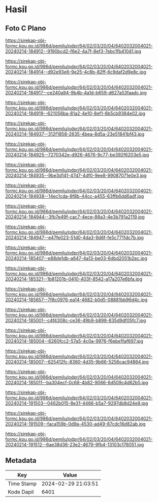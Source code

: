 # Hasil

## Foto C Plano

https://sirekap-obj-formc.kpu.go.id/986d/pemilu/pdpr/64/02/03/20/04/6402032004021-20240214-184912--9190bcd2-f6e2-4a7f-8ef3-7ebc1fb41041.jpg

https://sirekap-obj-formc.kpu.go.id/986d/pemilu/pdpr/64/02/03/20/04/6402032004021-20240214-184914--d92e93e6-9e25-4c8b-82ff-6c9daf2d9e8c.jpg

https://sirekap-obj-formc.kpu.go.id/986d/pemilu/pdpr/64/02/03/20/04/6402032004021-20240214-184917--ce240a94-9b4b-4a1d-b659-d627a53faadc.jpg

https://sirekap-obj-formc.kpu.go.id/986d/pemilu/pdpr/64/02/03/20/04/6402032004021-20240214-184919--621056ba-81a2-4e10-8ef1-6b5cb9384e02.jpg

https://sirekap-obj-formc.kpu.go.id/986d/pemilu/pdpr/64/02/03/20/04/6402032004021-20240214-184937--312f1858-2635-4bea-8d5a-23e51841bf43.jpg

https://sirekap-obj-formc.kpu.go.id/986d/pemilu/pdpr/64/02/03/20/04/6402032004021-20240214-184925--7270342e-d926-4676-9c77-be392f6203e5.jpg

https://sirekap-obj-formc.kpu.go.id/986d/pemilu/pdpr/64/02/03/20/04/6402032004021-20240214-184935--9be3d141-47d7-4df0-9ee8-99087071e0e3.jpg

https://sirekap-obj-formc.kpu.go.id/986d/pemilu/pdpr/64/02/03/20/04/6402032004021-20240214-184938--14ec1cda-9f8b-44cc-a455-63ffb6dd6adf.jpg

https://sirekap-obj-formc.kpu.go.id/986d/pemilu/pdpr/64/02/03/20/04/6402032004021-20240214-184944--3fb7e49f-cac7-4ece-88a3-4e3b791a2119.jpg

https://sirekap-obj-formc.kpu.go.id/986d/pemilu/pdpr/64/02/03/20/04/6402032004021-20240214-184947--e47fe023-51d0-4da3-9d6f-fe5c7711dc7b.jpg

https://sirekap-obj-formc.kpu.go.id/986d/pemilu/pdpr/64/02/03/20/04/6402032004021-20240214-185407--e88de1db-a647-4a13-be03-6dbd2051b2ec.jpg

https://sirekap-obj-formc.kpu.go.id/986d/pemilu/pdpr/64/02/03/20/04/6402032004021-20240214-185321--1b81201b-0410-403f-8542-a17a207e6bfa.jpg

https://sirekap-obj-formc.kpu.go.id/986d/pemilu/pdpr/64/02/03/20/04/6402032004021-20240214-185657--7f8c0976-ea14-4682-b0d5-08881bb96d4c.jpg

https://sirekap-obj-formc.kpu.go.id/986d/pemilu/pdpr/64/02/03/20/04/6402032004021-20240214-185001--c4f4308c-ce36-49b9-b898-835d9df05fc7.jpg

https://sirekap-obj-formc.kpu.go.id/986d/pemilu/pdpr/64/02/03/20/04/6402032004021-20240214-185004--6260fcc2-57a5-4c0a-9976-f6ebe1faf697.jpg

https://sirekap-obj-formc.kpu.go.id/986d/pemilu/pdpr/64/02/03/20/04/6402032004021-20240214-185007--625412fc-8360-4d35-9b66-5256cac94864.jpg

https://sirekap-obj-formc.kpu.go.id/986d/pemilu/pdpr/64/02/03/20/04/6402032004021-20240214-185011--ba304ecf-0c68-4b82-9066-6d509c4d62b5.jpg

https://sirekap-obj-formc.kpu.go.id/986d/pemilu/pdpr/64/02/03/20/04/6402032004021-20240214-191503--0462b015-8e31-4466-b5a7-9297db8d24e9.jpg

https://sirekap-obj-formc.kpu.go.id/986d/pemilu/pdpr/64/02/03/20/04/6402032004021-20240214-191509--faca159b-0d9a-4530-ad49-87cdc16d82ab.jpg

https://sirekap-obj-formc.kpu.go.id/986d/pemilu/pdpr/64/02/03/20/04/6402032004021-20240214-191512--6ae38d36-23e2-4679-9fb4-13103c176051.jpg


## Metadata

| Key        | Value               |
| ---------- | ------------------- |
| Time Stamp | 2024-02-29 21:03:51 |
| Kode Dapil | 6401                |



